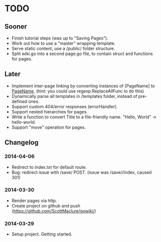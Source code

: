 # TODO

## Sooner

* Finish tutorial steps (was up to "Saving Pages").
* Work out how to use a "master" wrapping template.
* Serve static content, use a /public/ folder structure.
* Split wiki.go into a second page.go file, to contain struct and functions for pages.

## Later

* Implement inter-page linking by converting instances of [PageName] to <a href="/view/PageName">PageName</a>. (hint: you could use regexp.ReplaceAllFunc to do this)
* Dynamically parse all templates in /templates folder, instead of pre-defined ones.
* Support custom 404/error responses (errorHandler).
* Support nested hierarchies for pages.
* Write a function to convert Title to a file-friendly name. "Hello, World" -> hello-world.
* Support "move" operation for pages.

## Changelog

### 2014-04-06

* Redirect to index.txt for default route.
* Bug: redirect issue with /save/ POST. (issue was /save//index, caused 301)

### 2014-03-30

* Render pages via http.
* Create project on github and push (https://github.com/ScottMaclure/gowiki/)

### 2014-03-29

* Setup project. Getting started.

